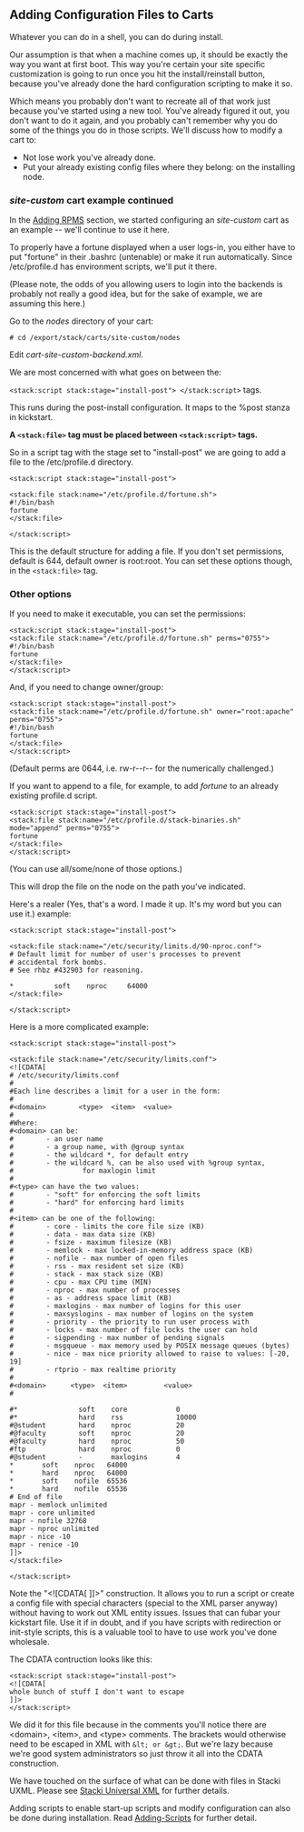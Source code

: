 ## Adding Configuration Files to Carts

Whatever you can do in a shell, you can do during install.

Our assumption is that when a machine comes up, it should be exactly the way you want at first boot. This way you're certain your site specific customization is going to run once you hit the install/reinstall button, because you've already done the hard configuration scripting to make it so.

Which means you probably don't want to recreate all of that work just because you've started using a new tool. You've already figured it out, you don't want to do it again, and you probably can't remember why you do some of the things you do in those scripts. We'll discuss how to modify a cart to:
* Not lose work you've already done.
* Put your already existing config files where they belong: on the installing node.

###  *site-custom* cart example continued

In the [Adding RPMS](Adding-RPMS) section, we started configuring an *site-custom* cart as an example -- we'll continue to use it here.

To properly have a fortune displayed when a user logs-in, you either have to put "fortune" in their .bashrc (untenable) or make it run automatically. Since /etc/profile.d has environment scripts, we'll put it there.

(Please note, the odds of you allowing users to login into the backends is probably not really a good idea, but for the sake of example, we are assuming this here.)

Go to the *nodes* directory of your cart:

```
# cd /export/stack/carts/site-custom/nodes
```

Edit *cart-site-custom-backend.xml*.

We are most concerned with what goes on between the:

  ```<stack:script stack:stage="install-post"> </stack:script>``` tags.

This runs during the post-install configuration. It maps to the %post stanza in kickstart.

**A ```<stack:file>``` tag must be placed between ```<stack:script>``` tags.**

So in a script tag with the stage set to "install-post" we are going to add a file to the /etc/profile.d directory.

```
<stack:script stack:stage="install-post">

<stack:file stack:name="/etc/profile.d/fortune.sh">
#!/bin/bash
fortune
</stack:file>

</stack:script>
```

This is the default structure for adding a file. If you don't set permissions, default is 644, default owner is root:root. You can set these options though, in the ```<stack:file>``` tag.

### Other options
If you need to make it executable, you can set the permissions:

```
<stack:script stack:stage="install-post">
<stack:file stack:name="/etc/profile.d/fortune.sh" perms="0755">
#!/bin/bash
fortune
</stack:file>
</stack:script>
```

And, if you need to change owner/group:

```
<stack:script stack:stage="install-post">
<stack:file stack:name="/etc/profile.d/fortune.sh" owner="root:apache" perms="0755">
#!/bin/bash
fortune
</stack:file>
</stack:script>
```
(Default perms are 0644, i.e. rw-r--r-- for the numerically challenged.)

If you want to append to a file, for example, to add *fortune* to an already existing profile.d script.

```
<stack:script stack:stage="install-post">
<stack:file stack:name="/etc/profile.d/stack-binaries.sh" mode="append" perms="0755">
fortune
</stack:file>
</stack:script>
```
(You can use all/some/none of those options.)

This will drop the file on the node on the path you've indicated.

Here's a realer (Yes, that's a word. I made it up. It's my word but you can use it.) example:

```
<stack:script stack:stage="install-post">

<stack:file stack:name="/etc/security/limits.d/90-nproc.conf">
# Default limit for number of user's processes to prevent
# accidental fork bombs.
# See rhbz #432903 for reasoning.

*          soft    nproc     64000
</stack:file>

</stack:script>
```

Here is a more complicated example:

```
<stack:script stack:stage="install-post">

<stack:file stack:name="/etc/security/limits.conf">
<![CDATA[
# /etc/security/limits.conf
#
#Each line describes a limit for a user in the form:
#
#<domain>        <type>  <item>  <value>
#
#Where:
#<domain> can be:
#        - an user name
#        - a group name, with @group syntax
#        - the wildcard *, for default entry
#        - the wildcard %, can be also used with %group syntax,
#                 for maxlogin limit
#
#<type> can have the two values:
#        - "soft" for enforcing the soft limits
#        - "hard" for enforcing hard limits
#
#<item> can be one of the following:
#        - core - limits the core file size (KB)
#        - data - max data size (KB)
#        - fsize - maximum filesize (KB)
#        - memlock - max locked-in-memory address space (KB)
#        - nofile - max number of open files
#        - rss - max resident set size (KB)
#        - stack - max stack size (KB)
#        - cpu - max CPU time (MIN)
#        - nproc - max number of processes
#        - as - address space limit (KB)
#        - maxlogins - max number of logins for this user
#        - maxsyslogins - max number of logins on the system
#        - priority - the priority to run user process with
#        - locks - max number of file locks the user can hold
#        - sigpending - max number of pending signals
#        - msgqueue - max memory used by POSIX message queues (bytes)
#        - nice - max nice priority allowed to raise to values: [-20, 19]
#        - rtprio - max realtime priority
#
#<domain>      <type>  <item>         <value>
#

#*               soft    core            0
#*               hard    rss             10000
#@student        hard    nproc           20
#@faculty        soft    nproc           20
#@faculty        hard    nproc           50
#ftp             hard    nproc           0
#@student        -       maxlogins       4
*       soft    nproc   64000
*       hard    nproc   64000
*       soft    nofile  65536
*       hard    nofile  65536
# End of file
mapr - memlock unlimited
mapr - core unlimited
mapr - nofile 32768
mapr - nproc unlimited
mapr - nice -10
mapr - renice -10
]]>
</stack:file>

</stack:script>
```

Note the "&lt;![CDATA[ ]]>" construction. It allows you to run a script or create a config file with special characters (special to the XML parser anyway) without having to work out XML entity issues. Issues that can fubar your kickstart file. Use it if in doubt, and if you have scripts with redirection or init-style scripts, this is a valuable tool to have to use work you've done wholesale.

The CDATA contruction looks like this:

```
<stack:script stack:stage="install-post">
<![CDATA[
whole bunch of stuff I don't want to escape
]]>
</stack:script>
```

We did it for this file because in the comments you'll notice there are &lt;domain&gt;, &lt;item&gt;, and &lt;type&gt; comments. The brackets would otherwise need to be escaped in XML with ```&lt; or &gt;```. But we're lazy because we're good system administrators so just throw it all into the CDATA construction.

We have touched on the surface of what can be done with files in Stacki UXML. Please see [Stacki Universal XML](SUX) for further details.

Adding scripts to enable start-up scripts and modify configuration can also be done during installation. Read [Adding-Scripts](Adding-Scripts) for further detail.
